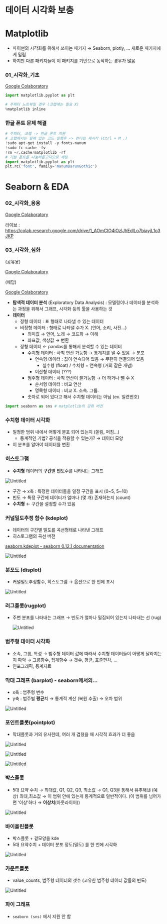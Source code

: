 # 데이터 시각화 보충
# Matplotlib

- 파이썬의 시각화를 위해서 쓰이는 패키지 → Seaborn, plotly, … 새로운 패키지에게 밀림
- 하지만 다른 패키지들이 이 패키지를 기반으로 동작하는 경우가 많음

### 01_시각화_기초

[Google Colaboratory](https://colab.research.google.com/github/BigDeepData/2312_as/blob/main/notebooks/231212_as_01_시각화_기초_공유용.ipynb)

```python
import matplotlib.pyplot as plt
```

```python
# 주피터 노트북일 경우 (코랩에는 필요 X)
%matplotlib inline
```

### 한글 폰트 문제 해결

```python
# 주피터, 코랩 -> 한글 폰트 지원
# 코랩에서는 밑에 있는 코드 실행후 -> 런타임 재시작 (Ctrl + M .)
!sudo apt-get install -y fonts-nanum
!sudo fc-cache -fv
!rm ~/.cache/matplotlib -rf
# 기본 폰트를 나눔바른고딕으로 세팅
import matplotlib.pyplot as plt
plt.rc('font', family='NanumBarunGothic')
```

# Seaborn & EDA
### 02_시각화_응용

[Google Colaboratory](https://colab.research.google.com/github/BigDeepData/2312_as/blob/main/notebooks/231212_as_02_시각화_응용_공유용.ipynb)

라이브 : https://colab.research.google.com/drive/1_AOmCIO4iOzlJhEdlLo7biayjL1o3JKP

### 03_시각화_심화

(공유용)

[Google Colaboratory](https://colab.research.google.com/github/BigDeepData/2312_as/blob/main/notebooks/231212_as_03_시각화_심화_공유용.ipynb)

(해답)

[Google Colaboratory](https://colab.research.google.com/github/BigDeepData/2312_as/blob/main/notebooks/231212_as_03_시각화_심화_해답.ipynb)

- **탐색적 데이터 분석** (Exploratory Data Analysis) : 모델링이나 데이터를 분석하는 과정을 위해서 그래프, 시각화 등의 툴을 사용하는 것
- **********************************************데이터**********************************************
    - 정형 데이터 : 표 형태로 나타낼 수 있는 데이터
    - 비정형 데이터 : 형태로 나타낼 수가 X. (언어, 소리, 사진…)
        - 의미값 → 언어, 노래 → 코드화 → 이해
        - 좌표값, 색상값 → 변환
    - 정형 데이터 ← pandas를 통해서 분석할 수 있는 데이터
        - 수치형 데이터 : 사칙 연산 가능함 → 통계치를 낼 수 있음 → 분포
            - 연속형 데이터 : 값이 연속되어 있음 → 무한히 연결되어 있음
                - 실수형 (float) / 수치형 = 연속형 (거의 같은 개념)
            - 이산형 데이터 (???)
        - 범주형 데이터 : 사칙 연산이 불가능함 → 더 하거나 뺄 수 X
            - 순서형 데이터 : 비교 연산
            - 명목형 데이터 : 비교 X. 소속. 그룹.
        - 숫자로 되어 있다고 해서 수치형 데이터는 아님 (ex. 일련번호)

```python
import seaborn as sns # matplotlib의 강화 버전
```

### 수치형 데이터 시각화

- 일정한 범위 내에서 어떻게 분포 되어 있는지 (쏠림, 퍼짐…)
    - 통계적인 기법? 공식을 적용할 수 있는가? → 데이터 모양
- 이 분포를 알아야 데이터를 변환

### 히스토그램

- **수치형** 데이터의 **구간**별 **빈도**수를 나타내는 그래프

![Untitled](https://prod-files-secure.s3.us-west-2.amazonaws.com/84b5f359-abf3-4090-a2c4-631cebe6dc23/ad401cee-0346-4140-be74-828f0a46788c/Untitled.png)

- 구간 → x축 : 특정한 데이터들을 일정 구간을 표시 (0~5, 5~10)
- 빈도 → 특정 구간에 데이터가 얼마나 (몇 개) 존재하는지 (count)
- **수치형** ← 구간을 설정할 수가 있음

### 커널밀도추정 함수 (kdeplot)

- 데이터의 구간별 밀도를 곡선형태로 나타낸 그래프
- 히스토그램의 곡선 버전

[seaborn.kdeplot - seaborn 0.12.1 documentation](https://seaborn.pydata.org/generated/seaborn.kdeplot.html)

![Untitled](https://prod-files-secure.s3.us-west-2.amazonaws.com/84b5f359-abf3-4090-a2c4-631cebe6dc23/1dc9e43a-8595-4b43-880a-db95b4f392be/Untitled.png)

### 분포도 (displot)

- 커널밀도추정함수, 히스토그램 → 옵션으로 한 번에 표시

![Untitled](https://prod-files-secure.s3.us-west-2.amazonaws.com/84b5f359-abf3-4090-a2c4-631cebe6dc23/67c7e6d8-29d5-4aec-97ac-e213a9ad2b9d/Untitled.png)

### 러그플롯(rugplot)

- 주변 분포를 나타내는 그래프 → 빈도가 얼마나 밀집되어 있는지 나타내는 선 (rug)
    
    ![Untitled](https://prod-files-secure.s3.us-west-2.amazonaws.com/84b5f359-abf3-4090-a2c4-631cebe6dc23/af762400-2881-4782-82b7-0b690e5a6934/Untitled.png)
    

### 범주형 데이터 시각화

- 소속, 그룹, 특성 → 범주형 데이터 값에 따라서 수치형 데이터들이 어떻게 달라지는지 파악 → 그룹함수, 집계함수 → 갯수, 평균, 표준편차, …
- 인포그래픽, 통계자료

### 막대 그래프 (barplot) - seaborn에서의…

- x축 : 범주형 변수
- y축 : 범주별 **평균**치 → 통계적 계산 (복원 추출) → 오차 범위

![Untitled](https://prod-files-secure.s3.us-west-2.amazonaws.com/84b5f359-abf3-4090-a2c4-631cebe6dc23/ca60b3b6-8c30-4f37-bd7a-ad6b76fdfaf2/Untitled.png)

### 포인트플롯(pointplot)

- 막대플롯과 거의 유사한데, 여러 개 겹쳤을 때 시각적 효과가 더 좋음

![Untitled](https://prod-files-secure.s3.us-west-2.amazonaws.com/84b5f359-abf3-4090-a2c4-631cebe6dc23/c775b21a-186f-48c8-82f6-64df80f3bbdc/Untitled.png)

![Untitled](https://prod-files-secure.s3.us-west-2.amazonaws.com/84b5f359-abf3-4090-a2c4-631cebe6dc23/a23409e6-28a4-4d24-b07f-b51d65041cda/Untitled.png)

![Untitled](https://prod-files-secure.s3.us-west-2.amazonaws.com/84b5f359-abf3-4090-a2c4-631cebe6dc23/cb0676a3-53a6-4434-a991-310e686cfdc8/Untitled.png)

### 박스플롯

- 5대 요약 수치 → 최대값, Q1, Q2, Q3, 최소값
→ Q1, Q3을 통해서 유추해낸 (예상) 최대,최소값
→ 이 범위 안에 있는게 통계적으로 일반적이다.
    (이 범위를 넘어가면 ‘이상’하다 → **이상치**(아웃라이어))

![Untitled](https://prod-files-secure.s3.us-west-2.amazonaws.com/84b5f359-abf3-4090-a2c4-631cebe6dc23/9c0bff15-a9bd-4a39-8901-2c5c87b11477/Untitled.png)

### 바이올린플롯

- 박스플롯 + 겉모양을 kde
- 5대 요약수치 + 데이터 분포 정도(밀도) 를 한 번에 시각화

![Untitled](https://prod-files-secure.s3.us-west-2.amazonaws.com/84b5f359-abf3-4090-a2c4-631cebe6dc23/597d9976-3359-47ff-9f72-bf04c79cb93e/Untitled.png)

### 카운트플롯

- value_counts, 범주형 데이터의 갯수 (고유한 범주형 데이터 값들의 빈도)

![Untitled](https://prod-files-secure.s3.us-west-2.amazonaws.com/84b5f359-abf3-4090-a2c4-631cebe6dc23/a8cbfdfa-0b96-4bfd-b32a-7912d54c0489/Untitled.png)

### 파이 그래프

- `seaborn (sns)` 에서 지원 안 함